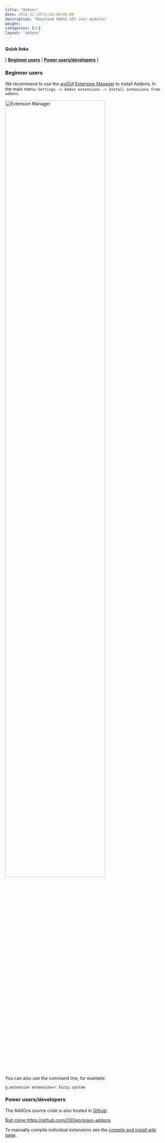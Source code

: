 ```yaml
---
title: "Addons"
date: 2018-12-29T11:02:05+06:00
description: "Download GRASS GIS user modules"
weight: 
categories: [nl]
layout: "addons"
---
```


#### Quick links

[ [**Beginner users**](#Common-user) | [**Power users/developers**](#Power-user) ]

### <a name="Common-user"></a>Beginner users

We recommend to use the [wxGUI](https://grasswiki.osgeo.org/wiki/WxGUI) [Extension Manager](https://grasswiki.osgeo.org/wiki/WxGUI#Extension_Manager) to install Addons.
In the main menu: `Settings -> Addon extensions -> Install extensions from addons`

<img src="/images/extension_manager_gui.png" width="80%" alt="Extension Manager">

You can also use the command line, for example:

    g.extension extension=r.fuzzy.system


### <a name="Power-user"></a>Power users/developers

The AddOns source code is also hosted in <a href="https://github.com/OSGeo/grass-addons" target="_blank"><i class="fa fa-github"></i> Github</a>:
<p class="command"><a href="https://github.com/OSGeo/grass-addons"> $git clone https://github.com/OSGeo/grass-addons </a></p>

To manually compile individual extensions see the [compile and install wiki page](https://grasswiki.osgeo.org/wiki/Compile_and_Install#Addons). 
